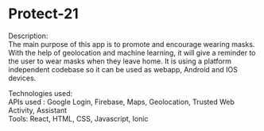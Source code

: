 # Protect-21

Description: </br>
  The main purpose of this app is to promote and encourage wearing masks. With the help of geolocation and machine learning, it will give a reminder to the user   to wear masks when they leave home. It is using a platform independent codebase so it can be used as webapp, Android and IOS devices. 
  
  
Technologies used: </br>
  APIs used : Google Login, Firebase, Maps, Geolocation, Trusted Web Activity, Assistant </br>
  Tools: React, HTML, CSS, Javascript, Ionic
  
  
  
  
  
  
